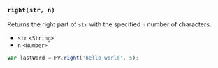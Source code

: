 ### ``right(str, n)``
Returns the right part of ``str`` with the specified ``n`` number of characters.

- `str` `<String>`
- `n` `<Number>`

```js
var lastWord = PV.right('hello world', 5);
```